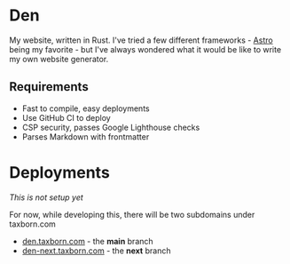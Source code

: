 # Den

My website, written in Rust. I've tried a few different frameworks - [Astro](https://astro.build) being my favorite -
but I've always wondered what it would be like to write my own website generator.

## Requirements

- Fast to compile, easy deployments
- Use GitHub CI to deploy
- CSP security, passes Google Lighthouse checks
- Parses Markdown with frontmatter

# Deployments
*This is not setup yet*

For now, while developing this, there will be two subdomains under taxborn.com

- [den.taxborn.com](https://den.taxborn.com) - the **main** branch
- [den-next.taxborn.com](https://den-next.taxborn.com) - the **next** branch
